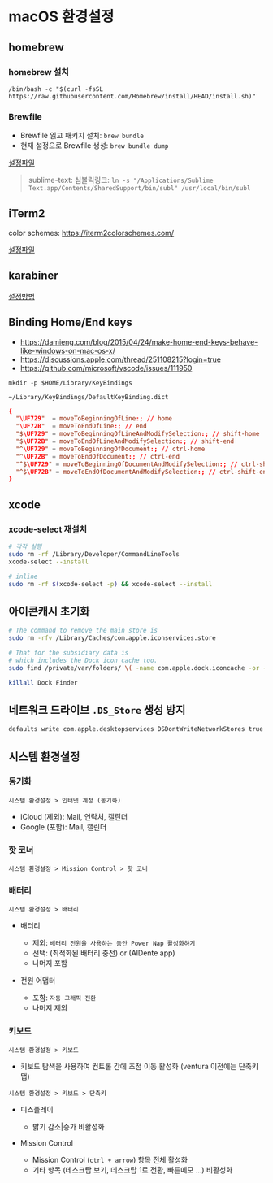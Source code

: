 # macOS 환경설정

## homebrew

### homebrew 설치

```shell
/bin/bash -c "$(curl -fsSL https://raw.githubusercontent.com/Homebrew/install/HEAD/install.sh)"
```

### Brewfile

- Brewfile 읽고 패키지 설치: `brew bundle`
- 현재 설정으로 Brewfile 생성: `brew bundle dump`

[설정파일](./Brewfile)

> sublime-text: 심볼릭링크: `ln -s "/Applications/Sublime Text.app/Contents/SharedSupport/bin/subl" /usr/local/bin/subl`

## iTerm2

color schemes: <https://iterm2colorschemes.com/>

[설정파일](./iterm2.json)

## karabiner

[설정방법](./karabiner/README.md)

## Binding Home/End keys

- <https://damieng.com/blog/2015/04/24/make-home-end-keys-behave-like-windows-on-mac-os-x/>
- <https://discussions.apple.com/thread/251108215?login=true>
- <https://github.com/microsoft/vscode/issues/111950>

`mkdir -p $HOME/Library/KeyBindings`

`~/Library/KeyBindings/DefaultKeyBinding.dict`

```conf
{
  "\UF729"  = moveToBeginningOfLine:; // home
  "\UF72B"  = moveToEndOfLine:; // end
  "$\UF729" = moveToBeginningOfLineAndModifySelection:; // shift-home
  "$\UF72B" = moveToEndOfLineAndModifySelection:; // shift-end
  "^\UF729" = moveToBeginningOfDocument:; // ctrl-home
  "^\UF72B" = moveToEndOfDocument:; // ctrl-end
  "^$\UF729" = moveToBeginningOfDocumentAndModifySelection:; // ctrl-shift-home
  "^$\UF72B" = moveToEndOfDocumentAndModifySelection:; // ctrl-shift-end
}
```

## xcode

### xcode-select 재설치

```sh
# 각각 실행
sudo rm -rf /Library/Developer/CommandLineTools
xcode-select --install

# inline
sudo rm -rf $(xcode-select -p) && xcode-select --install
```

## 아이콘캐시 초기화

```sh
# The command to remove the main store is
sudo rm -rfv /Library/Caches/com.apple.iconservices.store

# That for the subsidiary data is
# which includes the Dock icon cache too.
sudo find /private/var/folders/ \( -name com.apple.dock.iconcache -or -name com.apple.iconservices \) -exec rm -rfv {} \;

killall Dock Finder
```

## 네트워크 드라이브 `.DS_Store` 생성 방지

```sh
defaults write com.apple.desktopservices DSDontWriteNetworkStores true
```

## 시스템 환경설정

### 동기화

`시스템 환경설정 > 인터넷 계정 (동기화)`

- iCloud (제외): Mail, 연락처, 캘린더
- Google (포함): Mail, 캘린더

### 핫 코너

`시스템 환경설정 > Mission Control > 핫 코너`

### 배터리

`시스템 환경설정 > 배터리`

- 배터리

  - 제외: `배터리 전원을 사용하는 동안 Power Nap 활성화하기`
  - 선택: (최적화된 배터리 충전) or (AlDente app)
  - 나머지 포함

- 전원 어댑터

  - 포함: `자동 그래픽 전환`
  - 나머지 제외

### 키보드

`시스템 환경설정 > 키보드`

- 키보드 탐색을 사용하여 컨트롤 간에 초점 이동 활성화 (ventura 이전에는 단축키탭)

`시스템 환경설정 > 키보드 > 단축키`

- 디스플레이

  - 밝기 감소|증가 비활성화

- Mission Control

  - Mission Control (`ctrl + arrow`) 항목 전체 활성화
  - 기타 항목 (데스크탑 보기, 데스크탑 1로 전환, 빠른메모 ...) 비활성화
